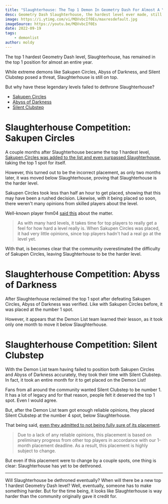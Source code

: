 ```yaml
---
title: "Slaughterhouse: The Top 1 Demon In Geometry Dash For Almost A Year Still Reigns Strong"
desc: Geometry Dash Slaughterhouse, the hardest level ever made, still reigns strong after almost a year. But when will it fall?
image: https://i.ytimg.com/vi/MQVvbcIf0Es/maxresdefault.jpg
imageSource: https://youtu.be/MQVvbcIf0Es
date: 2022-09-19
tags:
    - demonlist
author: moldy
---
```


The top 1 hardest Geometry Dash level, Slaughterhouse, has remained in the top 1 position for almost an entire year.

While extreme demons like Sakupen Circles, Abyss of Darkness, and Silent Clubstep posed a threat, Slaughterhouse is still on top.

But why have these legendary levels failed to dethrone Slaughterhouse?

* [Sakupen Circles](#slaughterhouse-competition%3A-sakupen-circles)
* [Abyss of Darkness](#slaughterhouse-competition%3A-abyss-of-darkness)
* [Silent Clubstep](#slaughterhouse-competition%3A-silent-clubstep)

# Slaughterhouse Competition: Sakupen Circles

A couple months after Slaughterhouse became the top 1 hardest level, [Sakupen Circles was added to the list and even surpassed Slaughterhouse](/posts/sakupen-circles-top-1/), taking the top 1 spot for itself.

However, this turned out to be the incorrect placement, as only two months later, it was moved below Slaughterhouse, proving that Slaughterhouse is the harder level.

Sakupen Circles took less than half an hour to get placed, showing that this may have been a rushed decision. Likewise, with it being placed so soon, there weren't many opinions from skilled players about the level.

Well-known player fnm04 [said this](https://youtu.be/7nonOQuAolQ) about the matter.

> As with many hard levels, it takes time for top players to really get a feel for how hard a level really is. When Sakupen Circles was placed, it had very little opinions, since top players hadn't had a real go at the level yet.

With that, is becomes clear that the community overestimated the difficulty of Sakupen Circles, leaving Slaughterhouse to be the harder level.

# Slaughterhouse Competition: Abyss of Darkness

After Slaughterhouse reclaimed the top 1 spot after defeating Sakupen Circles, Abyss of Darkness was verified. Like with Sakupen Circles before, it was placed at the number 1 spot.

However, it appears that the Demon List team learned their lesson, as it took only one month to move it below Slaughterhouse.

# Slaughterhouse Competition: Silent Clubstep

With the Demon List team having failed to position both Sakupen Circles and Abyss of Darkness accurately, they took their time with Silent Clubstep. In fact, it took an entire month for it to get placed on the Demon List!

Fans from all around the community wanted Silent Clubstep to be number 1. It has a lot of legacy and for that reason, people felt it deserved the top 1 spot. Even I would agree.

But, after the Demon List team got enough reliable opinions, they placed Silent Clubstep at the number 4 spot, below Slaughterhouse.

That being said, [even they admitted to not being fully sure of its placement](https://twitter.com/demonlistgd/status/1557790623276576768).

> Due to a lack of any reliable opinions, this placement is based on preliminary progress from other top players in accordance with our 1-month placement deadline. As a result, this placement is highly subject to change.

But even if this placement were to change by a couple spots, one thing is clear: Slaughterhouse has yet to be dethroned.

---

Will Slaughterhouse be dethroned eventually? When will there be a new top 1 hardest Geometry Dash level? Well, eventually, someone has to make something harder. But for the time being, it looks like Slaughterhouse is way harder than the community originally gave it credit for.
